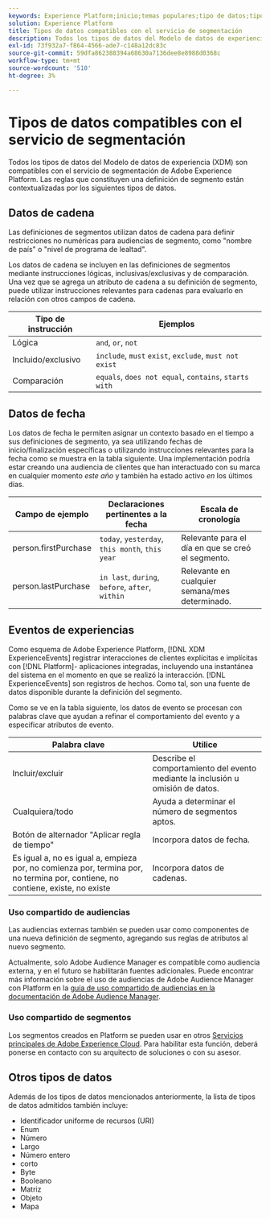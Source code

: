```yaml
---
keywords: Experience Platform;inicio;temas populares;tipo de datos;tipos de datos;Tipo de datos;Tipos de datos de segmentación;Segmentación;Segmentación;Servicio de segmentación;Tipos de datos del servicio de segmentación;
solution: Experience Platform
title: Tipos de datos compatibles con el servicio de segmentación
description: Todos los tipos de datos del Modelo de datos de experiencia (XDM) son compatibles con el servicio de segmentación de Adobe. Las reglas que constituyen una definición de segmento están contextualizadas por los siguientes tipos de datos.
exl-id: 73f932a7-f864-4566-ade7-c148a12dc83c
source-git-commit: 59dfa862388394a68630a7136dee8e8988d0368c
workflow-type: tm+mt
source-wordcount: '510'
ht-degree: 3%

---
```


# Tipos de datos compatibles con el servicio de segmentación

Todos los tipos de datos del Modelo de datos de experiencia (XDM) son compatibles con el servicio de segmentación de Adobe Experience Platform. Las reglas que constituyen una definición de segmento están contextualizadas por los siguientes tipos de datos.

## Datos de cadena

Las definiciones de segmentos utilizan datos de cadena para definir restricciones no numéricas para audiencias de segmento, como &quot;nombre de país&quot; o &quot;nivel de programa de lealtad&quot;.

Los datos de cadena se incluyen en las definiciones de segmentos mediante instrucciones lógicas, inclusivas/exclusivas y de comparación. Una vez que se agrega un atributo de cadena a su definición de segmento, puede utilizar instrucciones relevantes para cadenas para evaluarlo en relación con otros campos de cadena.

| Tipo de instrucción | Ejemplos |
| -------------- | -------- |
| Lógica | `and`, `or`, `not` |
| Incluido/exclusivo | `include`, `must` `exist`, `exclude`, `must not exist` |
| Comparación | `equals`, `does not equal`, `contains`, `starts with` |

## Datos de fecha

Los datos de fecha le permiten asignar un contexto basado en el tiempo a sus definiciones de segmento, ya sea utilizando fechas de inicio/finalización específicas o utilizando instrucciones relevantes para la fecha como se muestra en la tabla siguiente. Una implementación podría estar creando una audiencia de clientes que han interactuado con su marca en cualquier momento *este año* y también ha estado activo *en* los últimos días.

| Campo de ejemplo | Declaraciones pertinentes a la fecha | Escala de cronología |
| ------------- | ------------------------ | --------- |
| person.firstPurchase | `today`, `yesterday`, `this month`, `this year` | Relevante para el día en que se creó el segmento. |
| person.lastPurchase | `in last`, `during`, `before`, `after`, `within` | Relevante en cualquier semana/mes determinado. |

## Eventos de experiencias

Como esquema de Adobe Experience Platform, [!DNL XDM ExperienceEvents] registrar interacciones de clientes explícitas e implícitas con [!DNL Platform]- aplicaciones integradas, incluyendo una instantánea del sistema en el momento en que se realizó la interacción. [!DNL ExperienceEvents] son registros de hechos. Como tal, son una fuente de datos disponible durante la definición del segmento.

Como se ve en la tabla siguiente, los datos de evento se procesan con palabras clave que ayudan a refinar el comportamiento del evento y a especificar atributos de evento.

| Palabra clave | Utilice  |
| ------- | --- |
| Incluir/excluir | Describe el comportamiento del evento mediante la inclusión u omisión de datos. |
| Cualquiera/todo | Ayuda a determinar el número de segmentos aptos. |
| Botón de alternador &quot;Aplicar regla de tiempo&quot; | Incorpora datos de fecha. |
| Es igual a, no es igual a, empieza por, no comienza por, termina por, no termina por, contiene, no contiene, existe, no existe | Incorpora datos de cadenas. |

### Uso compartido de audiencias

Las audiencias externas también se pueden usar como componentes de una nueva definición de segmento, agregando sus reglas de atributos al nuevo segmento.

Actualmente, solo Adobe Audience Manager es compatible como audiencia externa, y en el futuro se habilitarán fuentes adicionales. Puede encontrar más información sobre el uso de audiencias de Adobe Audience Manager con Platform en la [guía de uso compartido de audiencias en la documentación de Adobe Audience Manager](https://experienceleague.adobe.com/docs/audience-manager/user-guide/implementation-integration-guides/integration-experience-platform/aam-aep-audience-sharing.html).

### Uso compartido de segmentos

Los segmentos creados en Platform se pueden usar en otros [Servicios principales de Adobe Experience Cloud](https://experienceleague.adobe.com/docs/core-services/interface/experience-cloud.html?lang=es). Para habilitar esta función, deberá ponerse en contacto con su arquitecto de soluciones o con su asesor.

## Otros tipos de datos

Además de los tipos de datos mencionados anteriormente, la lista de tipos de datos admitidos también incluye:

- Identificador uniforme de recursos (URI)
- Enum
- Número
- Largo
- Número entero
- corto
- Byte
- Booleano
- Matriz
- Objeto
- Mapa
